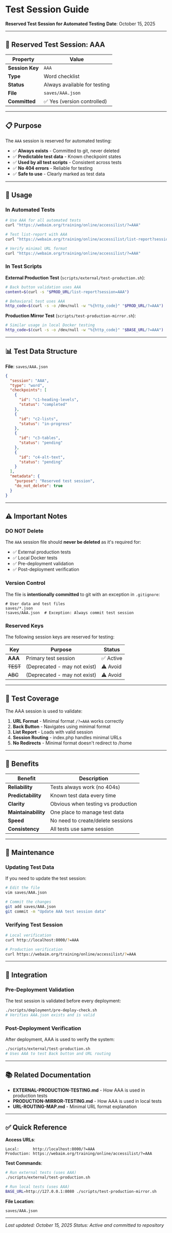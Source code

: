 # Test Session Guide

**Reserved Test Session for Automated Testing**
**Date**: October 15, 2025

---

## 🔑 Reserved Test Session: AAA

| Property | Value |
|----------|-------|
| **Session Key** | `AAA` |
| **Type** | Word checklist |
| **Status** | Always available for testing |
| **File** | `saves/AAA.json` |
| **Committed** | ✅ Yes (version controlled) |

---

## 📋 Purpose

The `AAA` session is reserved for automated testing:

- ✅ **Always exists** - Committed to git, never deleted
- ✅ **Predictable test data** - Known checkpoint states
- ✅ **Used by all test scripts** - Consistent across tests
- ✅ **No 404 errors** - Reliable for testing
- ✅ **Safe to use** - Clearly marked as test data

---

## 🎯 Usage

### In Automated Tests

```bash
# Use AAA for all automated tests
curl "https://webaim.org/training/online/accessilist/?=AAA"

# Test list-report with AAA
curl "https://webaim.org/training/online/accessilist/list-report?session=AAA"

# Verify minimal URL format
curl "https://webaim.org/training/online/accessilist/?=AAA"
```

### In Test Scripts

**External Production Test** (`scripts/external/test-production.sh`):
```bash
# Back button validation uses AAA
content=$(curl -s "$PROD_URL/list-report?session=AAA")

# Behavioral test uses AAA
http_code=$(curl -s -o /dev/null -w "%{http_code}" "$PROD_URL/?=AAA")
```

**Production Mirror Test** (`scripts/test-production-mirror.sh`):
```bash
# Similar usage in local Docker testing
http_code=$(curl -s -o /dev/null -w "%{http_code}" "$BASE_URL/?=AAA")
```

---

## 📊 Test Data Structure

**File**: `saves/AAA.json`

```json
{
  "session": "AAA",
  "type": "word",
  "checkpoints": [
    {
      "id": "c1-heading-levels",
      "status": "completed"
    },
    {
      "id": "c2-lists",
      "status": "in-progress"
    },
    {
      "id": "c3-tables",
      "status": "pending"
    },
    {
      "id": "c4-alt-text",
      "status": "pending"
    }
  ],
  "metadata": {
    "purpose": "Reserved test session",
    "do_not_delete": true
  }
}
```

---

## ⚠️ Important Notes

### DO NOT Delete

The `AAA` session file should **never be deleted** as it's required for:
- ✅ External production tests
- ✅ Local Docker tests
- ✅ Pre-deployment validation
- ✅ Post-deployment verification

### Version Control

The file is **intentionally committed** to git with an exception in `.gitignore`:

```gitignore
# User data and test files
saves/*.json
!saves/AAA.json  # Exception: Always commit test session
```

### Reserved Keys

The following session keys are reserved for testing:

| Key | Purpose | Status |
|-----|---------|--------|
| **AAA** | Primary test session | ✅ Active |
| ~~TEST~~ | (Deprecated - may not exist) | ⚠️ Avoid |
| ~~ABC~~ | (Deprecated - may not exist) | ⚠️ Avoid |

---

## 🧪 Test Coverage

The AAA session is used to validate:

1. **URL Format** - Minimal format `/?=AAA` works correctly
2. **Back Button** - Navigates using minimal format
3. **List Report** - Loads with valid session
4. **Session Routing** - index.php handles minimal URLs
5. **No Redirects** - Minimal format doesn't redirect to /home

---

## 🔄 Benefits

| Benefit | Description |
|---------|-------------|
| **Reliability** | Tests always work (no 404s) |
| **Predictability** | Known test data every time |
| **Clarity** | Obvious when testing vs production |
| **Maintainability** | One place to manage test data |
| **Speed** | No need to create/delete sessions |
| **Consistency** | All tests use same session |

---

## 📝 Maintenance

### Updating Test Data

If you need to update the test session:

```bash
# Edit the file
vim saves/AAA.json

# Commit the changes
git add saves/AAA.json
git commit -m "Update AAA test session data"
```

### Verifying Test Session

```bash
# Local verification
curl http://localhost:8000/?=AAA

# Production verification
curl https://webaim.org/training/online/accessilist/?=AAA
```

---

## 🚀 Integration

### Pre-Deployment Validation

The test session is validated before every deployment:

```bash
./scripts/deployment/pre-deploy-check.sh
# Verifies AAA.json exists and is valid
```

### Post-Deployment Verification

After deployment, AAA is used to verify the system:

```bash
./scripts/external/test-production.sh
# Uses AAA to test Back button and URL routing
```

---

## 📚 Related Documentation

- **EXTERNAL-PRODUCTION-TESTING.md** - How AAA is used in production tests
- **PRODUCTION-MIRROR-TESTING.md** - How AAA is used in local tests
- **URL-ROUTING-MAP.md** - Minimal URL format explanation

---

## ✅ Quick Reference

**Access URLs**:
```
Local:      http://localhost:8000/?=AAA
Production: https://webaim.org/training/online/accessilist/?=AAA
```

**Test Commands**:
```bash
# Run external tests (uses AAA)
./scripts/external/test-production.sh

# Run local tests (uses AAA)
BASE_URL=http://127.0.0.1:8080 ./scripts/test-production-mirror.sh
```

**File Location**:
```
saves/AAA.json
```

---

_Last updated: October 15, 2025_
_Status: Active and committed to repository_
